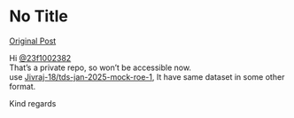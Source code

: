 # No Title

[Original Post](https://discourse.onlinedegree.iitm.ac.in/t/168449/33)

<p>Hi <a class="mention" href="/u/23f1002382">@23f1002382</a><br>
That’s a private repo, so won’t be accessible now.<br>
use <a href="https://github.com/Jivraj-18/tds-jan-2025-mock-roe-1" rel="noopener nofollow ugc">Jivraj-18/tds-jan-2025-mock-roe-1</a>, It have same dataset in some other format.</p>
<p>Kind regards</p>